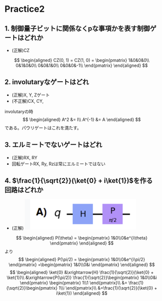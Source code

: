 # Practice2

## 1. 制御量子ビットに関係なくpな事項かを表す制御ゲートはどれか

- (正解)CZ

$$
\begin{aligned}
    CZ(0, 1) = CZ(1, 0) = 
    \begin{pmatrix}
    1&0&0&0\\
    0&1&0&0\\
    0&0&1&0\\
    0&0&0&-1\\
    \end{pmatrix}
\end{aligned}
$$

## 2. involutaryなゲートはどれ

- (正解)X, Y, Zゲート
- (不正解)CX, CY, 

involutaryの時
$$
\begin{aligned}
    A^2 &= I\\
    A^{-1} &= A
\end{aligned}
$$
である。パウリゲートはこれを満たす。

## 3. エルミートでないゲートはどれ

- (正解)RX, RY
- 回転ゲートRX, Ry, Rzは常にエルミートではない

## 4. $\frac{1}{\sqrt{2}}(\ket{0} + i\ket{1})$を作る回路はどれか

- (正解)
![q04](./pic2/q04.png)

$$
\begin{aligned}
P(\theta) = \begin{pmatrix}
1&0\\0&e^{i\theta}
\end{pmatrix}
\end{aligned}
$$
より
$$
\begin{aligned}
P(\pi/2) = \begin{pmatrix}
1&0\\0&e^{i\pi/2}
\end{pmatrix}
=\begin{pmatrix}
1&0\\0&i
\end{pmatrix}
\end{aligned}
$$
$$
\begin{aligned}
\ket{0} 
&\xrightarrow{H} \frac{1}{\sqrt{2}}(\ket{0} + \ket{1})\\
&\xrightarrow{P(\pi/2)} \frac{1}{\sqrt{2}}\begin{pmatrix}
1&0\\0&i
\end{pmatrix}
\begin{pmatrix}
1\\1
\end{pmatrix}\\
&= \frac{1}{\sqrt{2}}\begin{pmatrix}
1\\i
\end{pmatrix}\\
&=\frac{1}{\sqrt{2}}(\ket{0} + i\ket{1})
\end{aligned}
$$